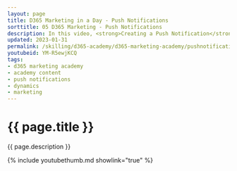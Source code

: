 ```yaml
---
layout: page
title: D365 Marketing in a Day - Push Notifications
sorttitle: 05 D365 Marketing - Push Notifications
description: In this video, <strong>Creating a Push Notification</strong>, you will learn how to quickly create a push notification to leverage as part of a Customer journey.
updated: 2023-01-31
permalink: /skilling/d365-academy/d365-marketing-academy/pushnotification/push-notifications
youtubeid: YM-R5ewjKCQ
tags: 
- d365 marketing academy
- academy content
- push notifications
- dynamics
- marketing
---
```


# {{ page.title }}

{{ page.description }}

{% include youtubethumb.md showlink="true" %}